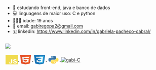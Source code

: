 ###
- 📘 estudando front-end, java e banco de dados 
- 💻 linguagens de maior uso: C e python 
- 👩🏼‍💼 idade: 19 anos 
- 📩 email: gabiregopa2@gmail.com
- 🇱 linkedin: https://www.linkedin.com/in/gabriela-pacheco-cabral/ 
##    

<div align="left">
  <a href="https://github.com/gabrielapcr">
  <img height="180em" src="https://github-readme-stats.vercel.app/api?username=gabrielapcr&show_icons=true&theme=cobalt&include_all_commits=true&count_private=true"/>
</div>

<div style="display: inline_block"><br>
  <img align="center" alt="gabi-Js" height="30" width="40" src="https://raw.githubusercontent.com/devicons/devicon/master/icons/javascript/javascript-plain.svg">
  <img align="center" alt="gabi-HTML" height="30" width="40" src="https://raw.githubusercontent.com/devicons/devicon/master/icons/html5/html5-original.svg">
  <img align="center" alt=gabi-CSS" height="30" width="40" src="https://raw.githubusercontent.com/devicons/devicon/master/icons/css3/css3-original.svg">
  <img align="center" alt="gabi-Python" height="30" width="40" src="https://raw.githubusercontent.com/devicons/devicon/master/icons/python/python-original.svg">
 <img align="center" alt="gabi-C" height="30" width="40" 
 src="https://cdn.jsdelivr.net/gh/devicons/devicon/icons/c/c-original.svg" />
 
